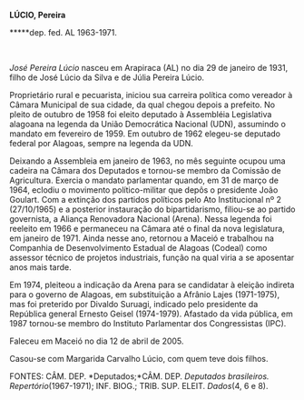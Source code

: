 **LÚCIO, Pereira**

**\***dep. fed. AL 1963-1971.

 

*José Pereira Lúcio* nasceu em Arapiraca (AL) no dia 29 de janeiro de
1931, filho de José Lúcio da Silva e de Júlia Pereira Lúcio.

Proprietário rural e pecuarista, iniciou sua carreira política como
vereador à Câmara Municipal de sua cidade, da qual chegou depois a
prefeito. No pleito de outubro de 1958 foi eleito deputado à Assembléia
Legislativa alagoana na legenda da União Democrática Nacional (UDN),
assumindo o mandato em fevereiro de 1959. Em outubro de 1962 elegeu-se
deputado federal por Alagoas, sempre na legenda da UDN.

Deixando a Assembleia em janeiro de 1963, no mês seguinte ocupou uma
cadeira na Câmara dos Deputados e tornou-se membro da Comissão de
Agricultura. Exercia o mandato parlamentar quando, em 31 de março de
1964, eclodiu o movimento político-militar que depôs o presidente João
Goulart. Com a extinção dos partidos políticos pelo Ato Institucional nº
2 (27/10/1965) e a posterior instauração do bipartidarismo, filiou-se ao
partido governista, a Aliança Renovadora Nacional (Arena). Nessa legenda
foi reeleito em 1966 e permaneceu na Câmara até o final da nova
legislatura, em janeiro de 1971. Ainda nesse ano, retornou a Maceió e
trabalhou na Companhia de Desenvolvimento Estadual de Alagoas (Codeal)
como assessor técnico de projetos industriais, função na qual viria a se
aposentar anos mais tarde.

Em 1974, pleiteou a indicação da Arena para se candidatar à eleição
indireta para o governo de Alagoas, em substituição a Afrânio Lajes
(1971-1975), mas foi preterido por Divaldo Suruagi, indicado pelo
presidente da República general Ernesto Geisel (1974-1979). Afastado da
vida pública, em 1987 tornou-se membro do Instituto Parlamentar dos
Congressistas (IPC).

Faleceu em Maceió no dia 12 de abril de 2005.

Casou-se com Margarida Carvalho Lúcio, com quem teve dois filhos.

FONTES: CÂM. DEP. *Deputados;*CÂM. DEP. *Deputados brasileiros.
Repertório*(1967-1971); INF. BIOG.; TRIB. SUP. ELEIT. *Dados*(4, 6 e 8).

 

